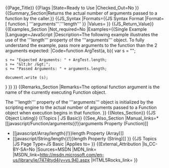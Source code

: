 {{Page_Title}}
{{Flags
|State=Ready to Use
|Checked_Out=No
}}
{{Summary_Section|Returns the actual number of arguments passed to a function by the caller.}}
{{JS_Syntax
|Formats={{JS Syntax Format
|Format=[ function.] '''arguments'''.'''length'''
}}
|Values=
}}
{{JS_Return_Value}}
{{Examples_Section
|Not_required=No
|Examples={{Single Example
|Language=JavaScript
|Description=The following example illustrates the use of the '''length''' property of the '''arguments''' object. To fully understand the example, pass more arguments to the function than the 2 arguments expected:
|Code=function ArgTest(a, b){
    var s = "";
 
    s += "Expected Arguments: " + ArgTest.length;
    s += "&lt;br /&gt;";
    s += "Passed Arguments: " + arguments.length;
 
    document.write (s);
 }
}}
}}
{{Remarks_Section
|Remarks=The optional function argument is the name of the currently executing Function object.

The '''length''' property of the '''arguments''' object is initialized by the scripting engine to the actual number of arguments passed to a Function object when execution begins in that function.
}}
{{Notes_Section}}
{{JS Object Listing}}
{{Topics | JS Basic}}
{{See_Also_Section
|Manual_links=* [[javascript/Function/arguments{{!}}arguments Property (Function)]]
* [[javascript/Array/length{{!}}length Property (Array)]]
* [[javascript/String/length{{!}}length Property (String)]]
}}
{{JS Topics
|JS Page Type=JS Basic
|Applies to=
}}
{{External_Attribution
|Is_CC-BY-SA=No
|Sources=MSDN
|MDN_link=
|MSDN_link=http://msdn.microsoft.com/en-us/library/ie/7474tyd4(v=vs.94).aspx
|HTML5Rocks_link=
}}